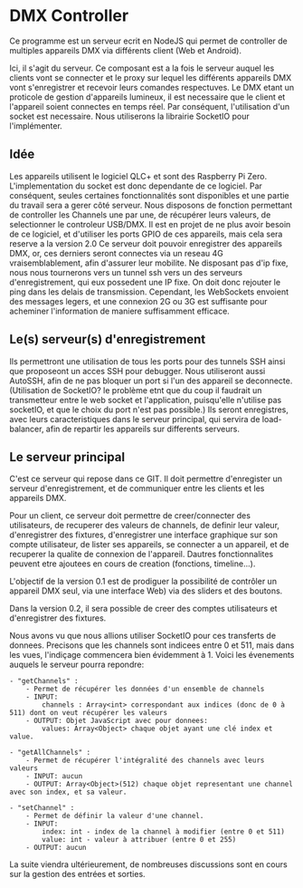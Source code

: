 # DMX Controller

Ce programme est un serveur ecrit en NodeJS qui permet de controller de multiples appareils DMX via différents client (Web et Android).

Ici, il s'agit du serveur. Ce composant est a la fois le serveur auquel les clients vont se connecter et le proxy sur lequel les différents appareils DMX vont s'enregistrer et recevoir leurs comandes respectuves.
Le DMX etant un proticole de gestion d'appareils lumineux, il est necessaire que le client et l'appareil soient connectes en temps réel. Par conséquent, l'utilisation d'un socket est necessaire. Nous utiliserons la librairie SocketIO pour l'implémenter.

## Idée

Les appareils utilisent le logiciel QLC+ et sont des Raspberry Pi Zero.
L'implementation du socket est donc dependante de ce logiciel. Par conséquent, seules certaines fonctionnalités sont disponibles et une partie du travail sera a gerer côté serveur.
Nous disposons de fonction permettant de controller les Channels une par une, de récupérer leurs valeurs, de selectionner le controleur USB/DMX. Il est en projet de ne plus avoir besoin de ce logiciel, et d'utiliser les ports GPIO de ces appareils, mais cela sera reserve a la version 2.0
Ce serveur doit pouvoir enregistrer des appareils DMX, or, ces derniers seront connectes via un reseau 4G vraisemblablement, afin d'assurer leur mobilite. Ne disposant pas d'ip fixe, nous nous tournerons vers un tunnel ssh vers un des serveurs d'enregistrement, qui eux possedent une IP fixe. On doit donc rejouter le ping dans les delais de transmission. 
Cependant, les WebSockets envoient des messages legers, et une connexion 2G ou 3G est suffisante pour acheminer l'information de maniere suffisamment efficace.

## Le(s) serveur(s) d'enregistrement

Ils permettront une utilisation de tous les ports pour des tunnels SSH ainsi que proposeont un acces SSH pour debugger.
Nous utiliseront aussi AutoSSH, afin de ne pas bloquer un port si l'un des appareil se deconnecte.
(Utilisation de SocketIO? le problème etnt que du coup il faudrait un transmetteur entre le web socket et l'application, puisqu'elle n'utilise pas socketIO, et que le choix du port n'est pas possible.)
Ils seront enregistres, avec leurs caracteristiques dans le serveur principal, qui servira de load-balancer, afin de repartir les appareils sur differents serveurs.


## Le serveur principal

C'est ce serveur qui repose dans ce GIT. Il doit permettre d'enregister un serveur d'enregistrement, et de communiquer entre les clients et les appareils DMX.

Pour un client, ce serveur doit permettre de creer/connecter des utilisateurs, de recuperer des valeurs de channels, de definir leur valeur, d'enregistrer des fixtures, d'enregistrer une interface graphique sur son compte utilisateur,  de lister ses appareils, se connecter a un appareil, et de recuperer la qualite de connexion de l'appareil.
Dautres fonctionnalites peuvent etre ajoutees en cours de creation (fonctions, timeline...).

L'objectif de la version 0.1 est de prodiguer la possibilité de contrôler un appareil DMX seul, via une interface Web) via des sliders et des boutons.

Dans la version 0.2, il sera possible de creer des comptes utilisateurs et d'enregistrer des fixtures.

Nous avons vu que nous allions utiliser SocketIO pour ces transferts de donnees.
Precisons que les channels sont indicees entre 0 et 511, mais dans les vues, l'indiçage commencera bien évidemment à 1.
Voici les évenements auquels le serveur pourra repondre:

	- "getChannels" :
		- Permet de récupérer les données d'un ensemble de channels
		- INPUT:
  			channels : Array<int> correspondant aux indices (donc de 0 à 511) dont on veut récupérer les valeurs
		- OUTPUT: Objet JavaScript avec pour donnees:
  			values: Array<Object> chaque objet ayant une clé index et value.

  	- "getAllChannels" :
		- Permet de récupérer l'intégralité des channels avec leurs valeurs
		- INPUT: aucun
		- OUTPUT: Array<Object>(512) chaque objet representant une channel avec son index, et sa valeur.

  	- "setChannel" :
		- Permet de définir la valeur d'une channel.
		- INPUT:
		    index: int - index de la channel à modifier (entre 0 et 511)
            value: int - valeur à attribuer (entre 0 et 255)
		- OUTPUT: aucun

La suite viendra ultérieurement, de nombreuses discussions sont en cours sur la gestion des entrées et sorties.
